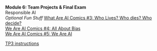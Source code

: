 **Module 6: Team Projects & Final Exam**  
Responsible AI  
*Optional Fun Stuff*
[What Are AI Comics #3: Who Lives? Who dies? Who decide?](https://dataresponsibly.github.io/we-are-ai/comics/vol3_en.pdf)  
[We Are AI Comics #4: All About Bias](https://dataresponsibly.github.io/we-are-ai/comics/vol4_en.pdf)  
[We Are AI Comics #5: We Are AI](https://dataresponsibly.github.io/we-are-ai/comics/vol5_en.pdf)  

[TP3 instructions](https://github.com/tingtingchung/AI.Mason/issues/2)  
